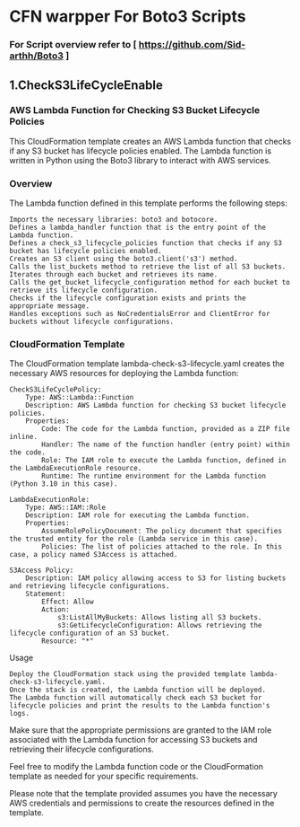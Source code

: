 # CFN warpper For Boto3 Scripts 
### For Script overview refer to [ https://github.com/Sid-arthh/Boto3 ]


## 1.CheckS3LifeCycleEnable

### AWS Lambda Function for Checking S3 Bucket Lifecycle Policies

This CloudFormation template creates an AWS Lambda function that checks if any S3 bucket has lifecycle policies enabled. The Lambda function is written in Python using the Boto3 library to interact with AWS services.

### Overview

The Lambda function defined in this template performs the following steps:

    Imports the necessary libraries: boto3 and botocore.
    Defines a lambda_handler function that is the entry point of the Lambda function.
    Defines a check_s3_lifecycle_policies function that checks if any S3 bucket has lifecycle policies enabled.
    Creates an S3 client using the boto3.client('s3') method.
    Calls the list_buckets method to retrieve the list of all S3 buckets.
    Iterates through each bucket and retrieves its name.
    Calls the get_bucket_lifecycle_configuration method for each bucket to retrieve its lifecycle configuration.
    Checks if the lifecycle configuration exists and prints the appropriate message.
    Handles exceptions such as NoCredentialsError and ClientError for buckets without lifecycle configurations.

### CloudFormation Template

The CloudFormation template lambda-check-s3-lifecycle.yaml creates the necessary AWS resources for deploying the Lambda function:

    CheckS3LifeCyclePolicy:
        Type: AWS::Lambda::Function
        Description: AWS Lambda function for checking S3 bucket lifecycle policies.
        Properties:
            Code: The code for the Lambda function, provided as a ZIP file inline.
            Handler: The name of the function handler (entry point) within the code.
            Role: The IAM role to execute the Lambda function, defined in the LambdaExecutionRole resource.
            Runtime: The runtime environment for the Lambda function (Python 3.10 in this case).

    LambdaExecutionRole:
        Type: AWS::IAM::Role
        Description: IAM role for executing the Lambda function.
        Properties:
            AssumeRolePolicyDocument: The policy document that specifies the trusted entity for the role (Lambda service in this case).
            Policies: The list of policies attached to the role. In this case, a policy named S3Access is attached.

    S3Access Policy:
        Description: IAM policy allowing access to S3 for listing buckets and retrieving lifecycle configurations.
        Statement:
            Effect: Allow
            Action:
                s3:ListAllMyBuckets: Allows listing all S3 buckets.
                s3:GetLifecycleConfiguration: Allows retrieving the lifecycle configuration of an S3 bucket.
            Resource: "*"

Usage

    Deploy the CloudFormation stack using the provided template lambda-check-s3-lifecycle.yaml.
    Once the stack is created, the Lambda function will be deployed.
    The Lambda function will automatically check each S3 bucket for lifecycle policies and print the results to the Lambda function's logs.

Make sure that the appropriate permissions are granted to the IAM role associated with the Lambda function for accessing S3 buckets and retrieving their lifecycle configurations.

Feel free to modify the Lambda function code or the CloudFormation template as needed for your specific requirements.

Please note that the template provided assumes you have the necessary AWS credentials and permissions to create the resources defined in the template.
